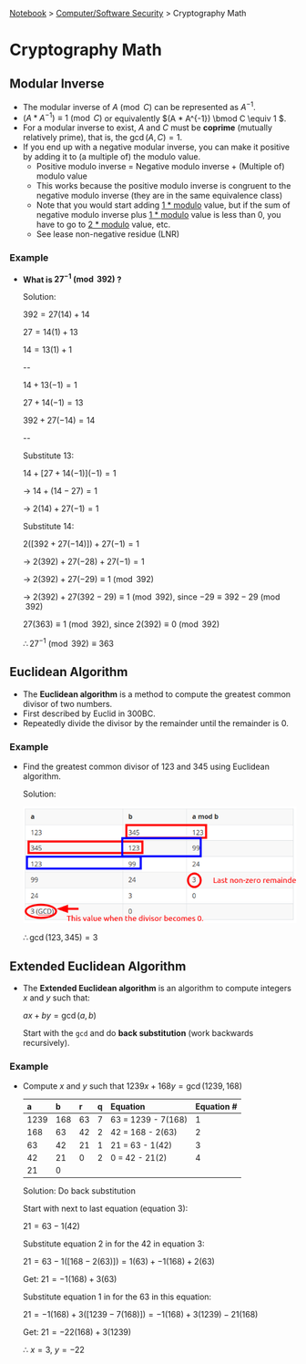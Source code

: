 <a href="../">Notebook</a> > <a href="./">Computer/Software Security</a> > Cryptography Math

# Cryptography Math



## Modular Inverse

* The modular inverse of $A\pmod C$ can be represented as $A^{-1}$.
* $(A * A^{-1}) \equiv 1 \pmod C$ or equivalently $(A * A^{-1}) \bmod C \equiv 1 $.
* For a modular inverse to exist, $A$ and $C$ must be **coprime** (mutually relatively prime), that is, the $\gcd(A, C) = 1$.
* If you end up with a negative modular inverse, you can make it positive by adding it to (a multiple of) the modulo value.
  * Positive modulo inverse = Negative modulo inverse + (Multiple of) modulo value
  * This works because the positive modulo inverse is congruent to the negative modulo inverse (they are in the same equivalence class)
  * Note that you would start adding <u>1 * modulo</u> value, but if the sum of negative modulo inverse plus <u>1 * modulo</u> value is less than 0, you have to go to <u>2 * modulo</u> value, etc.
  * See lease non-negative residue (LNR)

### Example

* **What is $27^{-1} \pmod {392}$ ?**

  Solution:

  $392 = 27(14) + 14$

  $27 = 14(1) + 13$

  $14 = 13(1) + 1$

  --

  $14 + 13(-1) = 1$

  $27 + 14(-1) = 13$

  $392 + 27(-14) = 14$

  --

  Substitute $13$:

  $14 + [27 + 14(-1)](-1) = 1$

  $\to$ $14 + (14 - 27) = 1$

  $\to$ $2(14) + 27(-1) = 1$

  Substitute $14$:

  $2([392 + 27(-14)]) + 27(-1) = 1$

  $\to$ $2(392) + 27(-28) + 27(-1) = 1$

  $\to$ $2(392) + 27(-29) \equiv 1 \pmod {392}$

  $\to$ $2(392) + 27(392-29) \equiv 1 \pmod {392}$, since $-29 \equiv 392 -  29 \pmod {392}$

  $27(363) \equiv 1 \pmod {392}$, since $2(392) \equiv 0 \pmod {392}$

  $\therefore 27^{-1} \pmod {392} \equiv 363$

  

## Euclidean Algorithm

* The **Euclidean algorithm** is a method to compute the greatest common divisor of two numbers.
* First described by Euclid in 300BC.
* Repeatedly divide the divisor by the remainder until the remainder is 0.

### Example

* Find the greatest common divisor of $123$ and $345$ using Euclidean algorithm.

  Solution:

  

  <img src="./img/euclidean-algorithm.png" alt="euclidean-algorithm" width="650">
  
  
  
  $\therefore \gcd(123, 345) = 3$



## Extended Euclidean Algorithm

* The **Extended Euclidean algorithm** is an algorithm to compute integers $x$ and $y$ such that:

  $ax + by = \gcd(a, b)$

  Start with the `gcd` and do **back substitution** (work backwards recursively).

### Example

* Compute $x$ and $y$ such that $1239x + 168y = \gcd(1239, 168)$

  | a    | b    | r    | q    | Equation           | Equation # |
  | ---- | ---- | ---- | ---- | ------------------ | ---------- |
  | 1239 | 168  | 63   | 7    | 63 = 1239 - 7(168) | 1          |
  | 168  | 63   | 42   | 2    | 42 = 168 - 2(63)   | 2          |
  | 63   | 42   | 21   | 1    | 21 = 63 - 1(42)    | 3          |
  | 42   | 21   | 0    | 2    | 0 = 42 - 21(2)     | 4          |
  | 21   | 0    |      |      |                    |            |

  Solution: Do back substitution

  Start with next to last equation (equation 3):

  $21 = 63 - 1(42)$

  Substitute equation 2 in for the $42$ in equation 3:

  $21 = 63 - 1([168 - 2(63)]) = 1(63) + -1(168) + 2(63)$

  Get: $21 = -1(168) + 3(63)$

  Substitute equation 1 in for the $63$ in this equation:

  $21 = -1(168) + 3([1239 - 7(168)]) = -1(168) + 3(1239) - 21(168)$

  Get: $21= -22(168) + 3(1239)$ 

  $\therefore$ $x=3$, $y=-22$